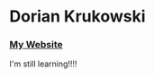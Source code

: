 # Dorian Krukowski
### [My Website](https://doriankrukowski.github.io/myWebsite/)


I'm still learning!!!!

